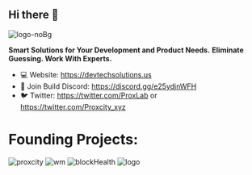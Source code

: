 ## Hi there 👋
![logo-noBg](https://user-images.githubusercontent.com/108033858/229975448-d2c11978-57f3-42b9-8db6-6235b94d080c.png)


**Smart Solutions for Your Development and Product Needs.**
**Eliminate Guessing. Work With Experts.**

- 💻 Website: https://devtechsolutions.us
- 💬 Join Build Discord: https://discord.gg/e25ydjnWFH
- 🐦 Twitter: https://twitter.com/ProxLab or https://twitter.com/Proxcity_xyz

# **Founding Projects:**
![proxcity](https://user-images.githubusercontent.com/108033858/229977101-18695bb2-5d8d-4878-93f3-e7ed23646076.png)
![wm](https://user-images.githubusercontent.com/108033858/229977121-434ed7c6-0a5a-4385-b65f-d790bad552ce.png)
![blockHealth](https://user-images.githubusercontent.com/108033858/229977136-e0b33d1f-82e9-4a6a-894d-dd62af5d51e3.png)
![logo](https://user-images.githubusercontent.com/108033858/229979561-72abb0c9-29e9-4142-948d-adb88de67cf4.png)
